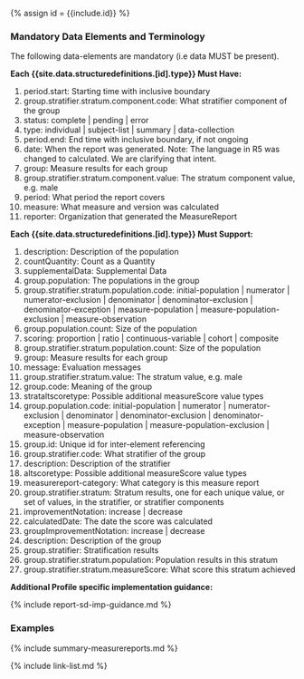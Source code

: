 {% assign id = {{include.id}} %}
<!--Begin Generated Intro Tag (DO NOT REMOVE)-->
### Mandatory Data Elements and Terminology
The following data-elements are mandatory (i.e data MUST be present).

**Each {{site.data.structuredefinitions.[id].type}} Must Have:**
1. period.start: Starting time with inclusive boundary
2. group.stratifier.stratum.component.code: What stratifier component of the group
3. status: complete \| pending \| error
4. type: individual \| subject-list \| summary \| data-collection
5. period.end: End time with inclusive boundary, if not ongoing
6. date: When the report was generated. Note: The language in R5 was changed to calculated.  We are clarifying that intent.
7. group: Measure results for each group
8. group.stratifier.stratum.component.value: The stratum component value, e.g. male
9. period: What period the report covers
10. measure: What measure and version was calculated
11. reporter: Organization that generated the MeasureReport

**Each {{site.data.structuredefinitions.[id].type}} Must Support:**
1. description: Description of the population
2. countQuantity: Count as a Quantity
3. supplementalData: Supplemental Data
4. group.population: The populations in the group
5. group.stratifier.stratum.population.code: initial-population \| numerator \| numerator-exclusion \| denominator \| denominator-exclusion \| denominator-exception \| measure-population \| measure-population-exclusion \| measure-observation
6. group.population.count: Size of the population
7. scoring: proportion \| ratio \| continuous-variable \| cohort \| composite
8. group.stratifier.stratum.population.count: Size of the population
9. group: Measure results for each group
10. message: Evaluation messages
11. group.stratifier.stratum.value: The stratum value, e.g. male
12. group.code: Meaning of the group
13. strataltscoretype: Possible additional measureScore value types
14. group.population.code: initial-population \| numerator \| numerator-exclusion \| denominator \| denominator-exclusion \| denominator-exception \| measure-population \| measure-population-exclusion \| measure-observation
15. group.id: Unique id for inter-element referencing
16. group.stratifier.code: What stratifier of the group
17. description: Description of the stratifier
18. altscoretype: Possible additional measureScore value types
19. measurereport-category: What category is this measure report
20. group.stratifier.stratum: Stratum results, one for each unique value, or set of values, in the stratifier, or stratifier components
21. improvementNotation: increase \| decrease
22. calculatedDate: The date the score was calculated
23. groupImprovementNotation: increase \| decrease
24. description: Description of the group
25. group.stratifier: Stratification results
26. group.stratifier.stratum.population: Population results in this stratum
27. group.stratifier.stratum.measureScore: What score this stratum achieved

<!--End Generated Intro (DO NOT REMOVE)-->




**Additional Profile specific implementation guidance:**

{% include report-sd-imp-guidance.md %}

### Examples

{% include summary-measurereports.md %}

{% include link-list.md %}
